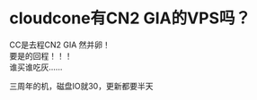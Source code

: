 # cloudcone有CN2 GIA的VPS吗？


CC是去程CN2 GIA 然并卵！<br />
要是的回程！！！<br />
谁买谁吃灰......<img id="aimg_erz1L" onclick="zoom(this, this.src, 0, 0, 0)" class="zoom" src="https://cdn.jsdelivr.net/gh/hishis/forum-master/public/images/patch.gif" onmouseover="img_onmouseoverfunc(this)" onload="thumbImg(this)" border="0" alt="" />

三周年的机，磁盘IO就30，更新都要半天
